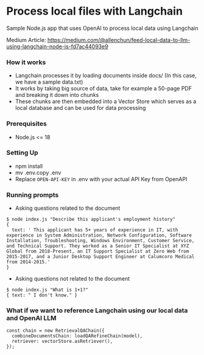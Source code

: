 # Process local files with Langchain

Sample Node.js app that uses OpenAI to process local data using Langchain

Medium Article: https://medium.com/@allenchun/feed-local-data-to-llm-using-langchain-node-js-fd7ac44093e9


### How it works
- Langchain processes it by loading documents inside docs/ (In this case, we have a sample data.txt)
- It works by taking big source of data, take for example a 50-page PDF and breaking it down into chunks
- These chunks are then embedded into a Vector Store which serves as a local database and can be used for data processing

### Prerequisites
- Node.js <= 18

### Setting Up
- npm install
- mv .env.copy .env
- Replace `OPEN-API-KEY` in .env with your actual API Key from OpenAPI


### Running prompts 
- Asking questions related to the document
```
$ node index.js "Describe this applicant's employment history"
{
  text: ' This applicant has 5+ years of experience in IT, with experience in System Administration, Network Configuration, Software Installation, Troubleshooting, Windows Environment, Customer Service, and Technical Support. They worked as a Senior IT Specialist at XYZ Global from 2018-Present, an IT Support Specialist at Zero Web from 2015-2017, and a Junior Desktop Support Engineer at Calumcoro Medical from 2014-2015.'
}
```
- Asking questions not related to the document
```
$ node index.js "What is 1+1?"
{ text: " I don't know." }
```

### What if we want to reference Langchain using our local data and OpenAI LLM
```
const chain = new RetrievalQAChain({
  combineDocumentsChain: loadQARefineChain(model),
  retriever: vectorStore.asRetriever(),
});
```